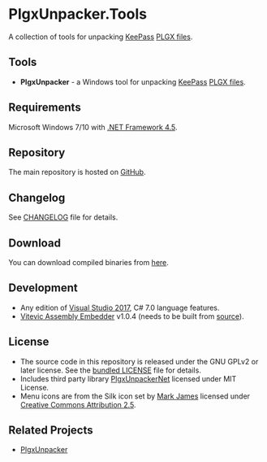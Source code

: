 # PlgxUnpacker.Tools

A collection of tools for unpacking [KeePass](https://keepass.info/) [PLGX files](https://keepass.info/help/v2_dev/plg_index.html#plgx).

## Tools
* __PlgxUnpacker__ - a Windows tool for unpacking [KeePass](https://keepass.info/) [PLGX files](https://keepass.info/help/v2_dev/plg_index.html#plgx).

## Requirements

Microsoft Windows 7/10 with [.NET Framework 4.5](https://dotnet.microsoft.com/download/dotnet-framework/net45).

## Repository

The main repository is hosted on [GitHub](https://github.com/cristianst85/PlgxUnpacker.Tools).

## Changelog

See [CHANGELOG](https://github.com/cristianst85/PlgxUnpacker.Tools/blob/master/CHANGELOG.md) file for details.

## Download

You can download compiled binaries from [here](https://github.com/cristianst85/PlgxUnpacker.Tools/releases).

## Development

* Any edition of [Visual Studio 2017](https://visualstudio.microsoft.com/vs/), C# 7.0 language features.
* [Vitevic Assembly Embedder](https://marketplace.visualstudio.com/items?itemName=Vitevic.VitevicAssemblyEmbedder) v1.0.4 (needs to be built from [source](https://github.com/cristianst85/AssemblyEmbedder/tree/dev)).

## License

* The source code in this repository is released under the GNU GPLv2 or later license. See the [bundled LICENSE](https://github.com/cristianst85/PlgxUnpacker.Tools/blob/master/LICENSE) file for details.
* Includes third party library [PlgxUnpackerNet](https://github.com/cristianst85/PlgxUnpacker) licensed under MIT License.
* Menu icons are from the Silk icon set by [Mark James](http://www.famfamfam.com/lab/icons/silk/) licensed under [Creative Commons Attribution 2.5](http://creativecommons.org/licenses/by/2.5/).

## Related Projects
 
* [PlgxUnpacker](https://github.com/cristianst85/PlgxUnpacker)
